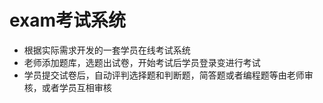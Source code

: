 # exam考试系统
- 根据实际需求开发的一套学员在线考试系统
- 老师添加题库，选题出试卷，开始考试后学员登录变进行考试
- 学员提交试卷后，自动评判选择题和判断题，简答题或者编程题等由老师审核，或者学员互相审核
